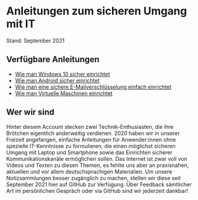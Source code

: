 # Anleitungen zum sicheren Umgang mit IT
Stand: September 2021

## Verfügbare Anleitungen
- [Wie man Windows 10 sicher einrichtet](https://lehrerlaempel.github.io/windows10einrichten/)
- [Wie man Android sicher einrichtet](https://lehrerlaempel.github.io/androideinrichten/)
- [Wie man eine sichere E-Mailverschlüsselung einfach einrichtet](https://lehrerlaempel.github.io/emailverschluesselung/)
- [Wie man Virtuelle Maschinen einrichtet](https://lehrerlaempel.github.io/vmseinrichten/)

## Wer wir sind
Hinter diesem Account stecken zwei Technik-Enthusiasten, die ihre Brötchen eigentlich anderweitig verdienen. 2020 haben wir in unserer Freizeit angefangen, einfache Anleitungen für Anwender:innen ohne spezielle IT-Kenntnisse zu formulieren, die einen möglichst sicheren Umgang mit Laptop und Smartphone sowie das Einrichten sicherer Kommunikationskanäle ermöglichen sollen. Das Internet ist zwar voll von Videos und Texten zu diesen Themen, es fehlte uns aber an praxisnahen, aktuellen und vor allem deutschsprachigen Materialien. Um unsere Notizsammlungen besser zugänglich zu machen, stellen wir diese seit September 2021 hier auf GitHub zur Verfügung. Über Feedback sämtlicher Art im persönlichen Gespräch oder via GitHub sind wir jederzeit dankbar!
